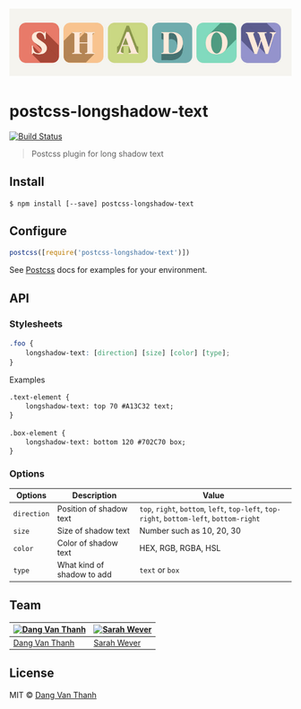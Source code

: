 <h1 align="center">
	<img width="846" src="https://raw.githubusercontent.com/dangvanthanh/postcss-longshadow-text/master/media/longshadow-text.jpg" alt="Long shadow text">
</h1>

# postcss-longshadow-text

[![Build Status](https://travis-ci.org/dangvanthanh/postcss-longshadow-text.svg?branch=master)](https://travis-ci.org/dangvanthanh/postcss-longshadow-text)

> Postcss plugin for long shadow text


## Install

```
$ npm install [--save] postcss-longshadow-text
```


## Configure

```js
postcss([require('postcss-longshadow-text')])
```

See [Postcss](https://github.com/postcss/postcss) docs for examples for your environment.

## API

### Stylesheets

```css
.foo {
	longshadow-text: [direction] [size] [color] [type];
}
```

Examples

```
.text-element {
	longshadow-text: top 70 #A13C32 text;
}

.box-element {
	longshadow-text: bottom 120 #702C70 box;
}
```

### Options

| Options      | Description                 | Value                                                                   |
|--------------|-----------------------------|-------------------------------------------------------------------------|
| `direction`  | Position of shadow text     | `top`, `right`, `bottom`, `left`, `top-left`, `top-right`, `bottom-left`, `bottom-right` |
| `size`       | Size of shadow text         | Number such as 10, 20, 30                                               |
| `color`      | Color of shadow text        | HEX, RGB, RGBA, HSL                                                     |
| `type`       | What kind of shadow to add  | `text` or `box`                                                         |

## Team

[![Dang Van Thanh](https://avatars3.githubusercontent.com/u/2674850?v=3&s=100)](https://github.com/dangvanthanh) | [![Sarah Wever](https://avatars1.githubusercontent.com/u/4307721?v=3&s=100)](https://github.com/sweves)
---|---
[Dang Van Thanh](https://github.com/dangvanthanh) | [Sarah Wever](https://github.com/sweves)

## License

MIT © [Dang Van Thanh](http://dangthanh.org)
